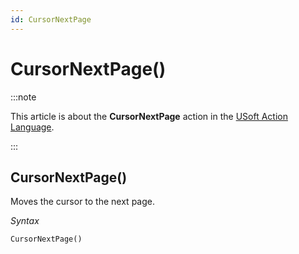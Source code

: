 ```yaml
---
id: CursorNextPage
---
```


# CursorNextPage()




:::note

This article is about the **CursorNextPage** action in the [USoft Action Language](/docs/Task_flow/Action_Language_reference/USoft_Action_Language.md).

:::

## **CursorNextPage()**

Moves the cursor to the next page.

*Syntax*

```
CursorNextPage()
```

 